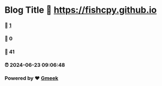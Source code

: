 # Blog Title :link: https://fishcpy.github.io 
### :page_facing_up: [1](https://fishcpy.github.io/tag.html) 
### :speech_balloon: 0 
### :hibiscus: 41 
### :alarm_clock: 2024-06-23 09:06:48 
### Powered by :heart: [Gmeek](https://github.com/Meekdai/Gmeek)
